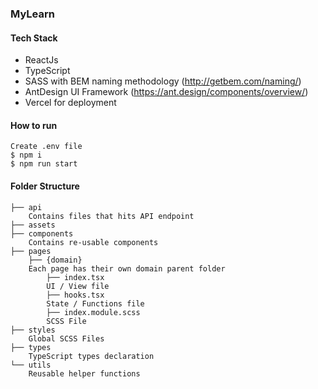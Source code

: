 ### MyLearn

#### Tech Stack
- ReactJs
- TypeScript
- SASS with BEM naming methodology (http://getbem.com/naming/)
- AntDesign UI Framework (https://ant.design/components/overview/)
- Vercel for deployment

#### How to run
    Create .env file
    $ npm i
    $ npm run start

#### Folder Structure
```
├── api
    Contains files that hits API endpoint
├── assets
├── components
    Contains re-usable components
├── pages
    ├── {domain}
    Each page has their own domain parent folder
        ├── index.tsx
        UI / View file
        ├── hooks.tsx
        State / Functions file
        ├── index.module.scss
        SCSS File
├── styles
    Global SCSS Files
├── types
    TypeScript types declaration
└── utils
    Reusable helper functions
```